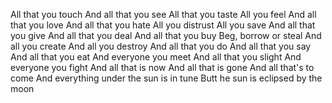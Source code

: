 All that you touch
And all that you see
All that you taste
All you feel
And all that you love
And all that you hate
All you distrust
All you save
And all that you give
And all that you deal
And all that you buy
Beg, borrow or steal
And all you create
And all you destroy
And all that you do 
And all that you say
And all that you eat
And everyone you meet
And all that you slight
And everyone you fight
And all that is now
And all that is gone
And all that's to come
And everything under the sun is in tune
Butt he sun is eclipsed by the moon